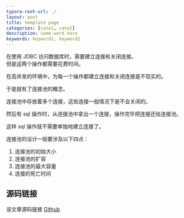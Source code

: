 ```yaml
---
typora-root-url: ./
layout: post
title: template page
categories: [cate1, cate2]
description: some word here
keywords: keyword1, keyword2
---
```


在使用 JDBC 访问数据库时，需要建立连接和关闭连接。<br>
但是这两个操作都需要花费时间。

在高并发的环境中，为每一个操作都建立连接和关闭连接是不现实的。

于是就有了连接池的概念。

连接池中存放着多个连接，这些连接一般情况下是不会关闭的。

然后有 sql 操作时，从连接池中拿出一个连接，操作完毕把连接还给连接池。

这样 sql 操作就不需要单独地建立连接了。

连接池的设计一般要涉及以下四点：
1. 连接池的初始大小
2. 连接池的扩容<br>
3. 连接池的最大容量
4. 连接的死亡时间

## 源码链接
该文章源码链接 [Github](url)
